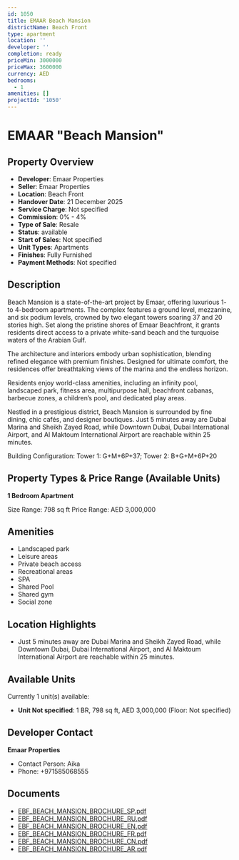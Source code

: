 ```yaml
---
id: 1050
title: EMAAR Beach Mansion
districtName: Beach Front
type: apartment
location: ''
developer: ''
completion: ready
priceMin: 3000000
priceMax: 3600000
currency: AED
bedrooms:
  - 1
amenities: []
projectId: '1050'
---
```


# EMAAR "Beach Mansion"

## Property Overview
- **Developer**: Emaar Properties
- **Seller**: Emaar Properties
- **Location**: Beach Front
- **Handover Date**: 21 December 2025
- **Service Charge**: Not specified
- **Commission**: 0% - 4%
- **Type of Sale**: Resale
- **Status**: available
- **Start of Sales**: Not specified
- **Unit Types**: Apartments
- **Finishes**: Fully Furnished
- **Payment Methods**: Not specified

## Description
Beach Mansion is a state-of-the-art project by Emaar, offering luxurious 1- to 4-bedroom apartments. The complex features a ground level, mezzanine, and six podium levels, crowned by two elegant towers soaring 37 and 20 stories high. Set along the pristine shores of Emaar Beachfront, it grants residents direct access to a private white-sand beach and the turquoise waters of the Arabian Gulf.

The architecture and interiors embody urban sophistication, blending refined elegance with premium finishes. Designed for ultimate comfort, the residences offer breathtaking views of the marina and the endless horizon.

Residents enjoy world-class amenities, including an infinity pool, landscaped park, fitness area, multipurpose hall, beachfront cabanas, barbecue zones, a children’s pool, and dedicated play areas.

Nestled in a prestigious district, Beach Mansion is surrounded by fine dining, chic cafés, and designer boutiques. Just 5 minutes away are Dubai Marina and Sheikh Zayed Road, while Downtown Dubai, Dubai International Airport, and Al Maktoum International Airport are reachable within 25 minutes.

Building Configuration: Tower 1: G+M+6P+37; Tower 2: B+G+M+6P+20

## Property Types & Price Range (Available Units)
**1 Bedroom Apartment**

Size Range: 798 sq ft
Price Range: AED 3,000,000

## Amenities
- Landscaped park
- Leisure areas
- Private beach access
- Recreational areas
- SPA
- Shared Pool
- Shared gym
- Social zone

## Location Highlights
- Just 5 minutes away are Dubai Marina and Sheikh Zayed Road, while Downtown Dubai, Dubai International Airport, and Al Maktoum International Airport are reachable within 25 minutes.

## Available Units
Currently 1 unit(s) available:
- **Unit Not specified**: 1 BR, 798 sq ft, AED 3,000,000 (Floor: Not specified)

## Developer Contact
**Emaar Properties**
- Contact Person: Aika
- Phone: +971585068555

## Documents
- [EBF_BEACH_MANSION_BROCHURE_SP.pdf](https://cdn.geniemap.net/2024/02/21/mrTPuCFOG14BVO9UwdYGxzd5PJ2VvowBNsmMfJJc.pdf)
- [EBF_BEACH_MANSION_BROCHURE_RU.pdf](https://cdn.geniemap.net/2024/02/21/UmcmwMQzP3zenirjQFdRUHST6rt9hhQbe04DFCoF.pdf)
- [EBF_BEACH_MANSION_BROCHURE_EN.pdf](https://cdn.geniemap.net/2024/02/21/UwuKQiOOBTVetUypq9rtDsrPSebr8UUHupVKgyhW.pdf)
- [EBF_BEACH_MANSION_BROCHURE_FR.pdf](https://cdn.geniemap.net/2024/02/21/oDnrwz1Rq0g27wdKnYh6apn3048nVIrkg5bcCKLZ.pdf)
- [EBF_BEACH_MANSION_BROCHURE_CN.pdf](https://cdn.geniemap.net/2024/02/21/WhDN74otNY2YG8vCQQZGmC64jHlUiCyil1YrEzC2.pdf)
- [EBF_BEACH_MANSION_BROCHURE_AR.pdf](https://cdn.geniemap.net/2024/02/21/zQfJT7aUvEejHwqKNy1tUk7J3O72onI32pYTsngt.pdf)
